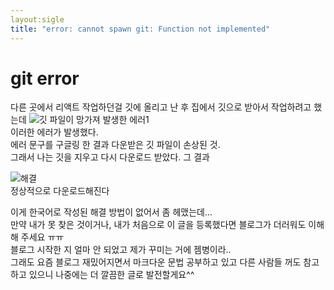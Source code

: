 ```yaml
---
layout:sigle
title: "error: cannot spawn git: Function not implemented"
---
```


# git error

다른 곳에서 리액트 작업하던걸 깃에 올리고 난 후 집에서 깃으로 받아서 작업하려고 했는데
![깃 파일이 망가져 발생한 에러1](https://github.com/ojinga32/ojinga32.github.io/assets/133554766/f948381e-cd7f-4d12-a1fc-b0649da98cfe)
<br/>
이러한 에러가 발생했다.<br/>
에러 문구를 구글링 한 결과 다운받은 깃 파일이 손상된 것.<br/>
그래서 나는 깃을 지우고 다시 다운로드 받았다. 그 결과<br/>

![해결](https://github.com/ojinga32/ojinga32.github.io/assets/133554766/30d65ef5-b05e-49e1-b224-68ab388ea760)
<br/>
정상적으로 다운로드해진다<br/>

이게 한국어로 작성된 해결 방법이 없어서 좀 헤맸는데...<br/>
만약 내가 못 찾은 것이거나, 내가 처음으로 이 글을 등록했다면 블로그가 더러워도 이해해 주세요 ㅠㅠ<br/>
블로그 시작한 지 얼마 안 되었고 제가 꾸미는 거에 젬병이라..<br/>
그래도 요즘 블로그 재밌어지면서 마크다운 문법 공부하고 있고 다른 사람들 꺼도 참고하고 있으니 나중에는 더 깔끔한 글로 발전할게요^^<br/>
